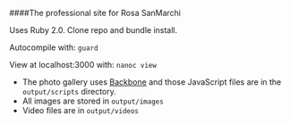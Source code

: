 ####The professional site for Rosa SanMarchi

Uses Ruby 2.0. Clone repo and bundle install.

Autocompile with: `guard`

View at localhost:3000 with: `nanoc view`

- The photo gallery uses [Backbone](http://backbonejs.org) and those
JavaScript files are in the `output/scripts` directory. 
- All images are stored in `output/images`
- Video files are in `output/videos` 
